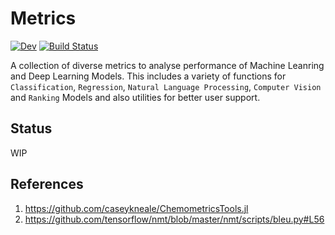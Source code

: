 # Metrics

<!-- [![Stable](https://img.shields.io/badge/docs-stable-blue.svg)](https://AdarshKumar712.github.io/Metrics.jl/stable) -->
[![Dev](https://img.shields.io/badge/docs-dev-blue.svg)](https://AdarshKumar712.github.io/Metrics.jl/dev)
[![Build Status](https://travis-ci.com/AdarshKumar712/Metrics.jl.svg?branch=master)](https://travis-ci.com/AdarshKumar712/Metrics.jl)

A collection of diverse metrics to analyse performance of Machine Leanring and Deep Learning Models. This includes a variety of functions for `Classification`, `Regression`, `Natural Language Processing`, `Computer Vision` and `Ranking` Models and also utilities for better user support.

## Status
WIP

## References
1. https://github.com/caseykneale/ChemometricsTools.jl
2. https://github.com/tensorflow/nmt/blob/master/nmt/scripts/bleu.py#L56
